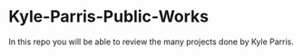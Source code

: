 # Kyle-Parris-Public-Works
In this repo you will be able to review the many projects done by Kyle Parris.


